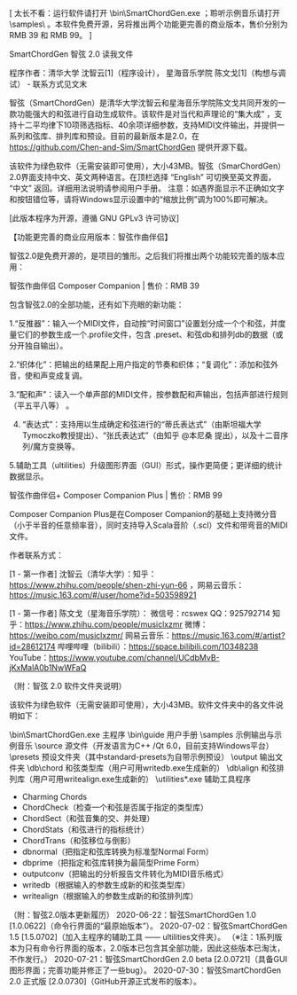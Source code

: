 [ 太长不看：运行软件请打开 \bin\SmartChordGen.exe ；聆听示例音乐请打开 \samples\ 。本软件免费开源，另将推出两个功能更完善的商业版本，售价分别为 RMB 39 和 RMB 99。 ]

SmartChordGen 智弦	2.0 读我文件

程序作者：清华大学  沈智云[1]（程序设计），  星海音乐学院  陈文戈[1]（构想与调试） - 联系方式见文末

智弦（SmartChordGen）是清华大学沈智云和星海音乐学院陈文戈共同开发的一款功能强大的和弦进行自动生成软件。该软件是对当代和声理论的“集大成” ，支持十二平均律下10项筛选指标、40余项详细参数，支持MIDI文件输出，并提供一系列和弦库、排列库和预设。目前的最新版本是2.0，在 https://github.com/Chen-and-Sim/SmartChordGen 提供开源下载。

该软件为绿色软件（无需安装即可使用），大小43MB。智弦（SmarChordGen）2.0界面支持中文、英文两种语言。在顶栏选择 “English” 可切换至英文界面， “中文” 返回。详细用法说明请参阅用户手册。
注意：如遇界面显示不正确如文字和按钮错位等，请将Windows显示设置中的“缩放比例”调为100%即可解决。

[此版本程序为开源，遵循 GNU GPLv3 许可协议]


【功能更完善的商业应用版本：智弦作曲伴侣】

智弦2.0是免费开源的，是项目的雏形。之后我们将推出两个功能较完善的版本应用：


智弦作曲伴侣 Composer Companion         |  售价：RMB 39

包含智弦2.0的全部功能，还有如下亮眼的新功能：

1.“反推器”：输入一个MIDI文件，自动按“时间窗口”设置划分成一个个和弦，并度量它们的参数生成一个.profile文件，包含 .preset、和弦db和排列db的数据（或分开独自输出）。

2.“织体化”：把输出的结果配上用户指定的节奏和织体；“复调化”：添加和弦外音，使和声变成复调。

3.“配和声”：读入一个单声部的MIDI文件，按参数配和声输出，包括声部进行规则（平五平八等） 。

4. “表达式”：支持用以生成确定和弦进行的“蒂氏表达式”（由斯坦福大学Tymoczko教授提出）、“张氏表达式”（由知乎 @本尼桑 提出），以及十二音序列/魔方变换等。

5.辅助工具（ultilities）升级图形界面（GUI）形式，操作更简便；更详细的统计数据显示。



智弦作曲伴侣+ Composer Companion Plus    |  售价：RMB 99

Composer Companion Plus是在Composer Companion的基础上支持微分音（小于半音的任意频率音），同时支持导入Scala音阶（.scl）文件和带弯音的MIDI文件。


作者联系方式：

[1 - 第一作者] 沈智云（清华大学）：知乎：https://www.zhihu.com/people/shen-zhi-yun-66 ，网易云音乐：https://music.163.com/#/user/home?id=503598921

[1 - 第一作者] 陈文戈（星海音乐学院）：
微信号：rcswex   QQ：925792714
知乎：https://www.zhihu.com/people/musiclxzmr
微博：https://weibo.com/musiclxzmr/
网易云音乐：https://music.163.com/#/artist?id=28612174
哔哩哔哩（bilibili）：https://space.bilibili.com/10348238
YouTube：https://www.youtube.com/channel/UCdbMvB-jKxMalA0b1NwWFaQ



（附：智弦 2.0 软件文件夹说明）

该软件为绿色软件（无需安装即可使用），大小43MB。软件文件夹中的各文件说明如下：

\bin\SmartChordGen.exe   主程序
\bin\guide               用户手册
\samples                 示例输出与示例音乐
\source                  源文件（开发语言为C++ /Qt 6.0，目前支持Windows平台）
\presets                 预设文件夹（其中standard-presets为自带示例预设）
\output                  输出文件夹
\db\chord                和弦类型库（用户可用writedb.exe生成新的）
\db\align                和弦排列库（用户可用writealign.exe生成新的）
\utilities\*.exe         辅助工具程序
- Charming Chords
- ChordCheck（检查一个和弦是否属于指定的类型库）
- ChordSect（和弦音集的交、并处理）
- ChordStats（和弦进行的指标统计）
- ChordTrans（和弦移位与倒影）
- dbnormal（把指定和弦库转换为标准型Normal Form）
- dbprime（把指定和弦库转换为最简型Prime Form）
- outputconv（把输出的分析报告文件转化为MIDI音乐格式）
- writedb（根据输入的参数生成新的和弦类型库）
- writealign（根据输入的参数生成新的和弦排列库）


（附：智弦2.0版本更新履历）
2020-06-22：智弦SmartChordGen 1.0 [1.0.0622]（命令行界面的“最原始版本”）。
2020-07-02：智弦SmartChordGen 1.5 [1.5.0702]（加入主程序的辅助工具 —— ultilities文件夹）。
（※注：1系列版本为只有命令行界面的版本，2.0版本已包含其全部功能，因此这些版本已淘汰，不作发行。）
2020-07-21：智弦SmartChordGen 2.0 beta [2.0.0721]（具备GUI图形界面；完善功能并修正了一些bug）。
2020-07-30：智弦SmartChordGen 2.0 正式版 [2.0.0730]（GitHub开源正式发布的版本）。
